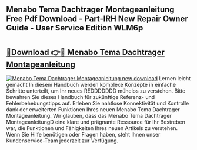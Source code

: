 ## Menabo Tema Dachtrager Montageanleitung Free Pdf Download - Part-IRH New Repair Owner Guide - User Service Edition WLM6p

# <h2><a href="http://df6qd5q.blite.top/?on=Menabo+Tema+Dachtrager+Montageanleitung">🔗Download 👉🔴 Menabo Tema Dachtrager Montageanleitung</a></h2>

[![Menabo Tema Dachtrager Montageanleitung new download](https://i.imgur.com/lujVjoI.png)](http://df6qd5q.blite.top/?on=Menabo+Tema+Dachtrager+Montageanleitung)
Lernen leicht gemacht In diesem Handbuch werden komplexe Konzepte in einfache Schritte unterteilt, um Ihr neues REDDDDDDD mühelos zu verstehen. Bitte bewahren Sie dieses Handbuch für zukünftige Referenz- und Fehlerbehebungstipps auf. Erleben Sie nahtlose Konnektivität und Kontrolle dank der erweiterten Funktionen Ihres neuen Menabo Tema Dachtrager Montageanleitung. Wir glauben, dass das Menabo Tema Dachtrager MontageanleitungD eine klare und prägnante Ressource für Ihr Bestreben war, die Funktionen und Fähigkeiten Ihres neuen Artikels zu verstehen. Wenn Sie Hilfe benötigen oder Fragen haben, steht Ihnen unser Kundenservice-Team jederzeit zur Verfügung.
